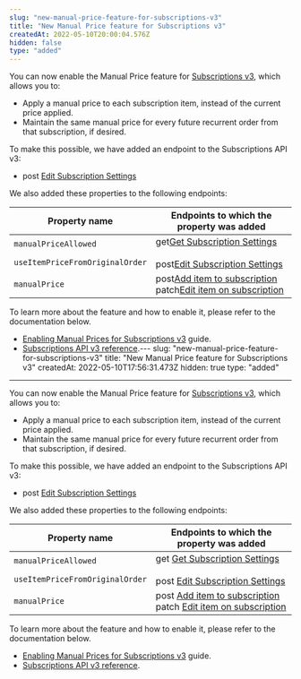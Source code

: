 ```yaml
---
slug: "new-manual-price-feature-for-subscriptions-v3"
title: "New Manual Price feature for Subscriptions v3"
createdAt: 2022-05-10T20:00:04.576Z
hidden: false
type: "added"
---
```


You can now enable the Manual Price feature for [Subscriptions v3](https://developers.vtex.com/vtex-rest-api/docs/subscriptions-v3-migration-guide), which allows you to:

* Apply a manual price to each subscription item, instead of the current price applied.
* Maintain the same manual price for every future recurrent order from that subscription, if desired.

To make this possible, we have added an endpoint to the Subscriptions API v3:

* <span class="APIMethod APIMethod_fixedWidth APIMethod_post">post</span> [Edit Subscription Settings](https://developers.vtex.com/vtex-rest-api/reference/editsettings-1)

We also added these properties to the following endpoints:

<table>
    <thead>
        <tr>
            <th>Property name</th>
            <th>Endpoints to which the property was added</th>
        </tr>
    </thead>
    <tbody>
        <tr>
            <td><code class="rdmd-code lang- theme-light">manualPriceAllowed</code></td>
            <td rowspan="2"><span class="APIMethod APIMethod_fixedWidth APIMethod_get">get</span><a href="https: //developers.vtex.com/vtex-rest-api/reference/getsettings-1" target="_blank" rel="noopener noreferrer">Get Subscription Settings</a> <br><br><span class="APIMethod APIMethod_fixedWidth APIMethod_post">post</span><a href="https: //developers.vtex.com/vtex-rest-api/reference/editsettings-1" target="_blank" rel="noopener noreferrer">Edit Subscription Settings</a></td>
        </tr>
        <tr>
            <td><code class="rdmd-code lang- theme-light">useItemPriceFromOriginalOrder</code></td>
        </tr>
        <tr>
            <td><code class="rdmd-code lang- theme-light">manualPrice</code></td>
            <td><span class="APIMethod APIMethod_fixedWidth APIMethod_post">post</span><a href="https://developers.vtex.com/vtex-rest-api/reference/post_api-rns-pub-subscriptions-id-items" target="_blank" rel="noopener noreferrer">Add item to subscription</a> <br> <span class="APIMethod APIMethod_fixedWidth APIMethod_patch">patch</span><a href="https://developers.vtex.com/vtex-rest-api/reference/patch_api-rns-pub-subscriptions-id-items-itemid" target="_blank" rel="noopener noreferrer">Edit item on subscription</a></td>
        </tr>
    </tbody>
</table>

To learn more about the feature and how to enable it, please refer to the documentation below.

* [Enabling Manual Prices for Subscriptions v3](https://developers.vtex.com/vtex-rest-api/docs/enabling-manual-prices-for-subscriptions-v3) guide.
* [Subscriptions API v3 reference](https://developers.vtex.com/vtex-rest-api/reference/subscriptions-api-v3-overview).---
slug: "new-manual-price-feature-for-subscriptions-v3"
title: "New Manual Price feature for Subscriptions v3"
createdAt: 2022-05-10T17:56:31.473Z
hidden: true
type: "added"

---

You can now enable the Manual Price feature for [Subscriptions v3](https://developers.vtex.com/vtex-rest-api/docs/subscriptions-v3-migration-guide), which allows you to:

* Apply a manual price to each subscription item, instead of the current price applied.
* Maintain the same manual price for every future recurrent order from that subscription, if desired.

To make this possible, we have added an endpoint to the Subscriptions API v3:

* <span class="APIMethod APIMethod_fixedWidth APIMethod_post">post</span> [Edit Subscription Settings](https://developers.vtex.com/vtex-rest-api/reference/editsettings-1)

We also added these properties to the following endpoints:

<table>
    <thead>
        <tr>
            <th>Property name</th>
            <th>Endpoints to which the property was added</th>
        </tr>
    </thead>
    <tbody>
        <tr>
            <td><code class="rdmd-code lang- theme-light" data-lang="" name="">manualPriceAllowed</code></td>
            <td rowspan="2"><span class="APIMethod APIMethod_fixedWidth APIMethod_get">get</span> <a href="https://developers.vtex.com/vtex-rest-api/reference/getsettings-1" target="_blank" rel="noopener noreferrer">Get Subscription Settings</a> </br></br><span class="APIMethod APIMethod_fixedWidth APIMethod_post">post</span> <a href="https://developers.vtex.com/vtex-rest-api/reference/editsettings-1" target="_blank" rel="noopener noreferrer">Edit Subscription Settings</a></td>
        </tr>
        <tr>
            <td><code class="rdmd-code lang- theme-light" data-lang="" name="">useItemPriceFromOriginalOrder</code></td>
        </tr>
        <tr>
            <td><code class="rdmd-code lang- theme-light" data-lang="" name="">manualPrice</code></td>
            <td><span class="APIMethod APIMethod_fixedWidth APIMethod_post">post</span> <a href="https://developers.vtex.com/vtex-rest-api/reference/post_api-rns-pub-subscriptions-id-items" target="_blank" rel="noopener noreferrer">Add item to subscription</a> </br> <span class="APIMethod APIMethod_fixedWidth APIMethod_patch">patch</span> <a href="https://developers.vtex.com/vtex-rest-api/reference/patch_api-rns-pub-subscriptions-id-items-itemid" target="_blank" rel="noopener noreferrer">Edit item on subscription</a></td>
        </tr>
    </tbody>
</table>

To learn more about the feature and how to enable it, please refer to the documentation below.

* [Enabling Manual Prices for Subscriptions v3](https://developers.vtex.com/vtex-rest-api/docs/enabling-manual-prices-for-subscriptions-v3) guide.
* [Subscriptions API v3 reference](https://developers.vtex.com/vtex-rest-api/reference/subscriptions-api-v3-overview).
